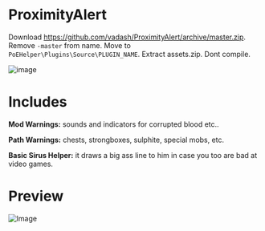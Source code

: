 # ProximityAlert

Download <https://github.com/vadash/ProximityAlert/archive/master.zip>. Remove `-master` from name. Move to `PoEHelper\Plugins\Source\PLUGIN_NAME`. Extract assets.zip. Dont compile.

![image](https://user-images.githubusercontent.com/1397582/113477411-3295ae00-948a-11eb-8d9a-6a13b950cc66.png)

# Includes
**Mod Warnings:** sounds and indicators for corrupted blood etc..

**Path Warnings:** chests, strongboxes, sulphite, special mobs, etc.

**Basic Sirus Helper:** it draws a big ass line to him in case you too are bad at video games.

# Preview
![Image](https://i.imgur.com/xvtLSk9.png)
